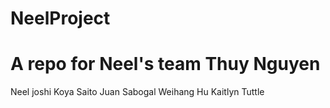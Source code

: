 # NeelProject
A repo for Neel's team
Thuy Nguyen
=======
Neel joshi
Koya Saito
Juan Sabogal
Weihang Hu
Kaitlyn Tuttle
